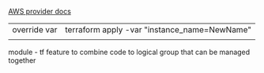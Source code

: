 
<a href = 'https://registry.terraform.io/providers/hashicorp/aws/latest/docs'> AWS provider docs </a>
<table>
  <tr> <td> override var </td>  <td>terraform apply -var "instance_name=NewName" </td> </tr>
<tr> <td> </td>  <td> </td> </tr>
 </table>





module - tf feature to combine code to logical group that can be managed together
